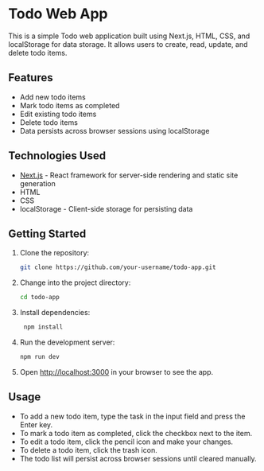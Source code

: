 # Todo Web App

This is a simple Todo web application built using Next.js, HTML, CSS, and localStorage for data storage. It allows users to create, read, update, and delete todo items.

## Features

-   Add new todo items
-   Mark todo items as completed
-   Edit existing todo items
-   Delete todo items
-   Data persists across browser sessions using localStorage

## Technologies Used

-   [Next.js](https://nextjs.org/) - React framework for server-side rendering and static site generation
-   HTML
-   CSS
-   localStorage - Client-side storage for persisting data

## Getting Started

1. Clone the repository:

    ```bash
    git clone https://github.com/your-username/todo-app.git
    ```

2. Change into the project directory:

    ```bash
    cd todo-app
    ```

3. Install dependencies:

    ```bash
     npm install
    ```

4. Run the development server:

    ```bash
    npm run dev
    ```

5. Open [http://localhost:3000](http://localhost:3000) in your browser to see the app.

## Usage

-   To add a new todo item, type the task in the input field and press the Enter key.
-   To mark a todo item as completed, click the checkbox next to the item.
-   To edit a todo item, click the pencil icon and make your changes.
-   To delete a todo item, click the trash icon.
-   The todo list will persist across browser sessions until cleared manually.
